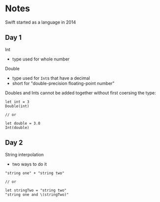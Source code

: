 # Notes

Swift started as a language in 2014

## Day 1

Int

- type used for whole number

Double

- type used for `Int`s that have a decimal
- short for "double-precision floating-point number"

Doubles and Ints cannot be added together without first coersing the type:

```
let int = 3
Double(int)

// or

let double = 3.0
Int(double)
```

## Day 2

String interpolation

- two ways to do it

```
"string one" + "string two"

// or

let stringTwo = "string two"
"string one and \(stringTwo)"
```
